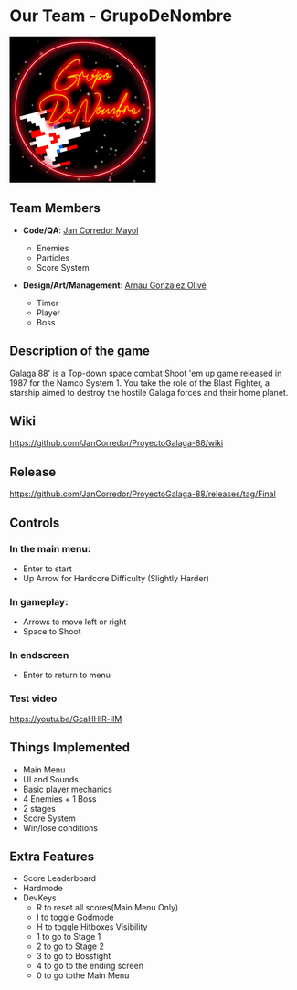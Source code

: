# Our Team - GrupoDeNombre
<img src="resources/Wiki/Sprites/GrupoDeNombre.png" alt="GrupoDeNombre Logo">

## Team Members
* **Code/QA**: [Jan Corredor Mayol](https://github.com/JanCorredor)<br>
    -  Enemies
    -  Particles
    -  Score System

* **Design/Art/Management**: [Arnau Gonzalez Olivé](https://github.com/Arnauwu)<br>
     - Timer
     - Player
     - Boss

## Description of the game
Galaga 88' is a Top-down space combat Shoot 'em up game released in 1987 for the Namco System 1.
You take the role of the Blast Fighter, a starship aimed to destroy the hostile Galaga forces and their home planet.

## Wiki
https://github.com/JanCorredor/ProyectoGalaga-88/wiki

## Release
https://github.com/JanCorredor/ProyectoGalaga-88/releases/tag/Final

## Controls
### In the main menu:
- Enter to start
- Up Arrow for Hardcore Difficulty (Slightly Harder)

### In gameplay:
- Arrows to move left or right
- Space to Shoot

### In endscreen
- Enter to return to menu

### Test video
https://youtu.be/GcaHHlR-iIM

## Things Implemented
- Main Menu
- UI and Sounds
- Basic player mechanics
- 4 Enemies + 1 Boss
- 2 stages
- Score System
- Win/lose conditions

## Extra Features
- Score Leaderboard
- Hardmode
- DevKeys
    - R to reset all scores(Main Menu Only)
    - I to toggle Godmode
    - H to toggle Hitboxes Visibility
    - 1 to go to Stage 1
    - 2 to go to Stage 2
    - 3 to go to Bossfight 
    - 4 to go to the ending screen
    - 0 to go tothe Main Menu 
      
